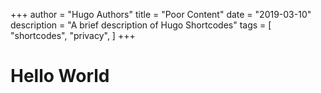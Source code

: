 +++
author = "Hugo Authors"
title = "Poor Content"
date = "2019-03-10"
description = "A brief description of Hugo Shortcodes"
tags = [
    "shortcodes",
    "privacy",
]
+++

# Hello World
